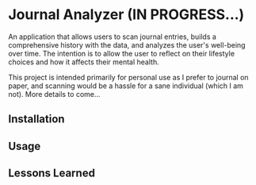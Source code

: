 # Journal Analyzer (IN PROGRESS...)

An application that allows users to scan journal entries, builds a comprehensive history with the data, and analyzes the user's well-being over time. The intention is to allow the user to reflect on their lifestyle choices and how it affects their mental health.

This project is intended primarily for personal use as I prefer to journal on paper, and scanning would be a hassle for a sane individual (which I am not). More details to come...

## Installation
## Usage
## Lessons Learned
